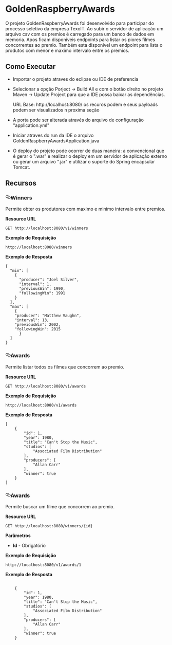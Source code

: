# GoldenRaspberryAwards
O projeto GoldenRaspberryAwards foi desenvolvido para participar do processo seletivo da empresa TexoIT. Ao subir o servidor de aplicação um arquivo csv com os premios é carregado para um banco de dados em memoria. Apos ficam disponiveis endpoints para listar os piores filmes concorrentes ao premio. Também esta disponivel um endpoint para lista o produtos com menor e maximo intervalo entre os premios.

## Como Executar

- Importar o projeto atraves do eclipse ou IDE de preferencia

- Selecionar a opção Porject -> Build All e  com o botão direito no projeto Maven -> Update Project para que a IDE possa baixar as dependências. 

    URL Base: http://localhost:8080/
    os recuros podem e seus payloads podem ser visualizados n proxima seção

- A porta pode ser alterada através do arquivo de configuração "application.yml"

- Iniciar atraves do run da IDE o arquivo GoldenRaspberryAwardsApplication.java

- O deploy do projeto pode ocorrer de duas maneira: a convencional que é gerar o ".war" e realizar o deploy em um servidor de aplicação externo ou gerar um arquivo ".jar" e utilizar o suporte do Spring encapsular Tomcat.  

## Recursos

<h3>
<a id="user-content-listagem-de-todos-os-amigos" class="anchor" href="#listagem-de-todos-os-amigos" aria-hidden="true"><svg class="octicon octicon-link" viewBox="0 0 16 16" version="1.1" width="16" height="16" aria-hidden="true"><path fill-rule="evenodd" d="M4 9h1v1H4c-1.5 0-3-1.69-3-3.5S2.55 3 4 3h4c1.45 0 3 1.69 3 3.5 0 1.41-.91 2.72-2 3.25V8.59c.58-.45 1-1.27 1-2.09C10 5.22 8.98 4 8 4H4c-.98 0-2 1.22-2 2.5S3 9 4 9zm9-3h-1v1h1c1 0 2 1.22 2 2.5S13.98 12 13 12H9c-.98 0-2-1.22-2-2.5 0-.83.42-1.64 1-2.09V6.25c-1.09.53-2 1.84-2 3.25C6 11.31 7.55 13 9 13h4c1.45 0 3-1.69 3-3.5S14.5 6 13 6z"></path></svg></a>Winners</h3>
<p>Permite obter os produtores com maximo e minimo intervalo entre premios.</p>
<p><strong>Resource URL</strong></p>
<p><code>GET http://localhost:8080/v1/winners</code></p>
<p><strong>Exemplo de Requisição</strong></p>
<p><code>http://localhost:8080/winners</code></p>
<p><strong>Exemplo de Resposta</strong></p>
<pre><code>{
  "min": [
    {
      "producer": "Joel Silver",
      "interval": 1,
      "previousWin": 1990,
      "followingWin": 1991
    }
  ],
  "max": [
    {
    "producer": "Matthew Vaughn",
    "interval": 13,
    "previousWin": 2002,
    "followingWin": 2015
      }
  ]
}</code></pre>
<h3>

<h3>
<a id="user-content-listagem-de-todos-os-amigos" class="anchor" href="#listagem-de-todos-os-amigos" aria-hidden="true"><svg class="octicon octicon-link" viewBox="0 0 16 16" version="1.1" width="16" height="16" aria-hidden="true"><path fill-rule="evenodd" d="M4 9h1v1H4c-1.5 0-3-1.69-3-3.5S2.55 3 4 3h4c1.45 0 3 1.69 3 3.5 0 1.41-.91 2.72-2 3.25V8.59c.58-.45 1-1.27 1-2.09C10 5.22 8.98 4 8 4H4c-.98 0-2 1.22-2 2.5S3 9 4 9zm9-3h-1v1h1c1 0 2 1.22 2 2.5S13.98 12 13 12H9c-.98 0-2-1.22-2-2.5 0-.83.42-1.64 1-2.09V6.25c-1.09.53-2 1.84-2 3.25C6 11.31 7.55 13 9 13h4c1.45 0 3-1.69 3-3.5S14.5 6 13 6z"></path></svg></a>Awards</h3>
<p>Permite listar todos os filmes que concorrem ao premio.</p>
<p><strong>Resource URL</strong></p>
<p><code>GET http://localhost:8080/v1/awards</code></p>
<p><strong>Exemplo de Requisição</strong></p>
<p><code>http://localhost:8080/v1/awards</code></p>
<p><strong>Exemplo de Resposta</strong></p>
<pre><code>[
    {
        "id": 1,
        "year": 1980,
        "title": "Can't Stop the Music",
        "studios": [
            "Associated Film Distribution"
        ],
        "producers": [
            "Allan Carr"
        ],
        "winner": true
    }
]</code></pre>
<h3>
  
<h3>
<a id="user-content-listagem-de-todos-os-amigos" class="anchor" href="#listagem-de-todos-os-amigos" aria-hidden="true"><svg class="octicon octicon-link" viewBox="0 0 16 16" version="1.1" width="16" height="16" aria-hidden="true"><path fill-rule="evenodd" d="M4 9h1v1H4c-1.5 0-3-1.69-3-3.5S2.55 3 4 3h4c1.45 0 3 1.69 3 3.5 0 1.41-.91 2.72-2 3.25V8.59c.58-.45 1-1.27 1-2.09C10 5.22 8.98 4 8 4H4c-.98 0-2 1.22-2 2.5S3 9 4 9zm9-3h-1v1h1c1 0 2 1.22 2 2.5S13.98 12 13 12H9c-.98 0-2-1.22-2-2.5 0-.83.42-1.64 1-2.09V6.25c-1.09.53-2 1.84-2 3.25C6 11.31 7.55 13 9 13h4c1.45 0 3-1.69 3-3.5S14.5 6 13 6z"></path></svg></a>Awards</h3>
<p>Permite buscar um filme que concorrem ao premio.</p>
<p><strong>Resource URL</strong></p>
<p><code>GET http://localhost:8080/winners/{id}</code></p>
<p><strong>Parâmetros</strong></p>
<ul>
<li><strong>Id</strong> - Obrigatório</li>
</ul>
<p><strong>Exemplo de Requisição</strong></p>
<p><code>http://localhost:8080/v1/awards/1</code></p>
<p><strong>Exemplo de Resposta</strong></p>
<pre><code>
    {
        "id": 1,
        "year": 1980,
        "title": "Can't Stop the Music",
        "studios": [
            "Associated Film Distribution"
        ],
        "producers": [
            "Allan Carr"
        ],
        "winner": true
    }
</code></pre>
<h3>



